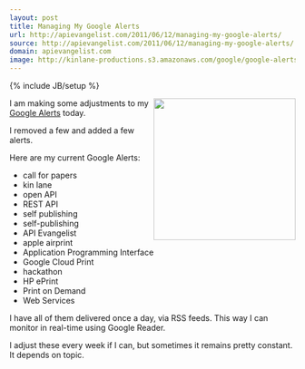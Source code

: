 ```yaml
---
layout: post
title: Managing My Google Alerts
url: http://apievangelist.com/2011/06/12/managing-my-google-alerts/
source: http://apievangelist.com/2011/06/12/managing-my-google-alerts/
domain: apievangelist.com
image: http://kinlane-productions.s3.amazonaws.com/google/google-alerts.jpg
---
```

{% include JB/setup %}<p><img src="http://kinlane-productions.s3.amazonaws.com/google/google-alerts.jpg" alt="" width="250" align="right" />I am making some adjustments to my <a title="Google Alerts" href="http://www.google.com/alerts/">Google Alerts</a> today.<p></p>
I removed a few and added a few alerts.<p></p>
Here are my current Google Alerts:
<ul class="mainlist">
	<li>call for papers</li>
	<li>kin lane</li>
	<li>open API</li>
	<li>REST API</li>
	<li>self publishing</li>
	<li>self-publishing</li>
	<li>API Evangelist</li>
	<li>apple airprint</li>
	<li>Application Programming Interface</li>
	<li>Google Cloud Print</li>
	<li>hackathon</li>
	<li>HP ePrint</li>
	<li>Print on Demand</li>
	<li>Web Services</li>
</ul>
I have all of them delivered once a day, via RSS feeds.  This way I can monitor in real-time using Google Reader.<p></p>
I adjust these every week if I can, but sometimes it remains pretty constant. It depends on topic.</p>
